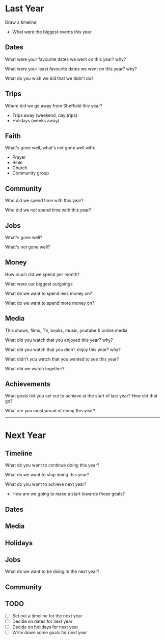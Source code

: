 # Last Year

Draw a timeline

- What were the biggest events this year

## Dates

What were your favourite dates we went on this year? why?

What were your least favourite dates we went on this year? why?

What do you wish we did that we didn't do?

## Trips

Where did we go away from Sheffield this year?

- Trips away (weekend, day trips)
- Holidays (weeks away)

## Faith

What's gone well, what's not gone well with:

- Prayer
- Bible
- Church
- Community group

## Community

Who did we spend time with this year?

Who did we not spend time with this year?

## Jobs

What's gone well?

What's not gone well?

## Money

How much did we spend per month?

What were our biggest outgoings

What do we want to spend less money on?

What do we want to spend more money on?

## Media

This shows, films, TV, books, music, youtube & online media

What did you watch that you enjoyed this year? why?

What did you watch that you didn't enjoy this year? why?

What didn't you watch that you wanted to see this year?

What did we watch together?

## Achievements

What goals did you set out to achieve at the start of last year? How did that go?

What are you most proud of doing this year?

---

# Next Year

## Timeline

What do you want to continue doing this year?

What do we want to stop doing this year?

What do you want to achieve next year?

- How are we going to make a start towards those goals?

## Dates

## Media

## Holidays

## Jobs

What do we want to be doing in the next year?

## Community

## TODO

- [ ] Set out a timeline for the next year
- [ ] Decide on dates for next year
- [ ] Decide on holidays for next year
- [ ] Write down some goals for next year
